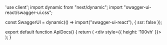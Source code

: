 'use client';
import dynamic from "next/dynamic";
import "swagger-ui-react/swagger-ui.css";

const SwaggerUI = dynamic(() => import("swagger-ui-react"), { ssr: false });

export default function ApiDocs() {
  return (
    <div style={{ height: '100vh' }}>
      <SwaggerUI url="/api/docs/swagger" />
    </div>
  );
}